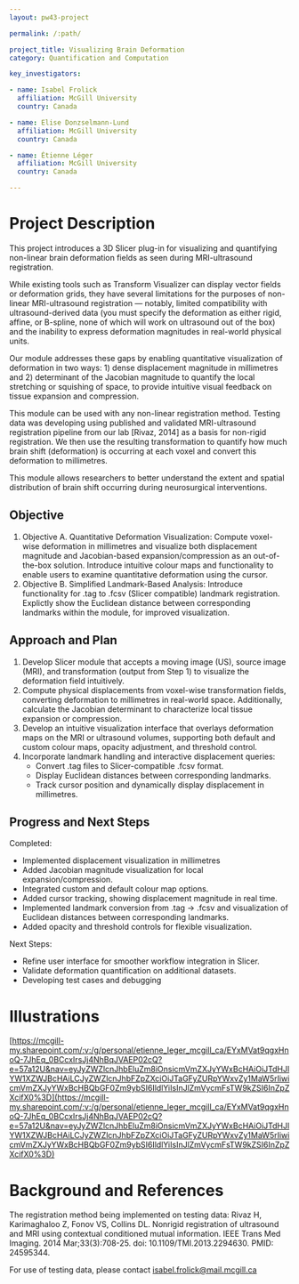 ```yaml
---
layout: pw43-project

permalink: /:path/

project_title: Visualizing Brain Deformation
category: Quantification and Computation

key_investigators:

- name: Isabel Frolick
  affiliation: McGill University
  country: Canada

- name: Elise Donzselmann-Lund
  affiliation: McGill University
  country: Canada

- name: Étienne Léger
  affiliation: McGill University
  country: Canada

---
```


# Project Description

<!-- Add a short paragraph describing the project. -->


This project introduces a 3D Slicer plug-in for visualizing and quantifying non-linear brain deformation fields as seen during MRI-ultrasound registration.


While existing tools such as Transform Visualizer can display vector fields or deformation grids, they have several limitations for the purposes of non-linear MRI-ultrasound registration — notably, limited compatibility with ultrasound-derived data (you must specify the deformation as either rigid, affine, or B-spline, none of which will work on ultrasound out of the box) and the inability to express deformation magnitudes in real-world physical units.

Our module addresses these gaps by enabling quantitative visualization of deformation in two ways: 1) dense displacement magnitude in millimetres and 2) determinant of the Jacobian magnitude to quantify the local stretching or squishing of space, to provide intuitive visual feedback on tissue expansion and compression.

This module can be used with any non-linear registration method. Testing data was developing using published and validated MRI-ultrasound registration pipeline from our lab [Rivaz, 2014] as a basis for non-rigid registration. We then use the resulting transformation to quantify how much brain shift (deformation) is occurring at each voxel and convert this deformation to millimetres. 

This module allows researchers to better understand the extent and spatial distribution of brain shift occurring during neurosurgical interventions.



## Objective

<!-- Describe here WHAT you would like to achieve (what you will have as end result). -->


1. Objective A. Quantitative Deformation Visualization: Compute voxel-wise deformation in millimetres and visualize both displacement magnitude and Jacobian-based expansion/compression as an out-of-the-box solution. Introduce intuitive colour maps and functionality to enable users to examine quantitative deformation using the cursor.
2. Objective B. Simplified Landmark-Based Analysis: Introduce functionality for .tag to .fcsv (Slicer compatible) landmark registration. Explictly show the Euclidean distance between corresponding landmarks within the module, for improved visualization.




## Approach and Plan

<!-- Describe here HOW you would like to achieve the objectives stated above. -->


1. Develop Slicer module that accepts a moving image (US), source image (MRI), and transformation (output from Step 1) to visualize the deformation field intuitively.
2. Compute physical displacements from voxel-wise transformation fields, converting deformation to millimetres in real-world space. Additionally, calculate the Jacobian determinant to characterize local tissue expansion or compression.
3. Develop an intuitive visualization interface that overlays deformation maps on the MRI or ultrasound volumes, supporting both default and custom colour maps, opacity adjustment, and threshold control.
4. Incorporate landmark handling and interactive displacement queries:
   - Convert .tag files to Slicer-compatible .fcsv format.
   - Display Euclidean distances between corresponding landmarks.
   - Track cursor position and dynamically display displacement in millimetres.


## Progress and Next Steps

<!-- Update this section as you make progress, describing of what you have ACTUALLY DONE.
     If there are specific steps that you could not complete then you can describe them here, too. -->


Completed:
- Implemented displacement visualization in millimetres
- Added Jacobian magnitude visualization for local expansion/compression.
- Integrated custom and default colour map options.
- Added cursor tracking, showing displacement magnitude in real time.
- Implemented landmark conversion from .tag → .fcsv and visualization of Euclidean distances between corresponding landmarks.
- Added opacity and threshold controls for flexible visualization.

Next Steps:
- Refine user interface for smoother workflow integration in Slicer.
- Validate deformation quantification on additional datasets.
- Developing test cases and debugging

# Illustrations

<!-- Add pictures and links to videos that demonstrate what has been accomplished. -->

[https://mcgill-my.sharepoint.com/:v:/g/personal/etienne_leger_mcgill_ca/EYxMVat9qgxHnoQ-7JhEq_0BCcxIrsJj4NhBqJVAEP02cQ?e=57a12U&nav=eyJyZWZlcnJhbEluZm8iOnsicmVmZXJyYWxBcHAiOiJTdHJlYW1XZWJBcHAiLCJyZWZlcnJhbFZpZXciOiJTaGFyZURpYWxvZy1MaW5rIiwicmVmZXJyYWxBcHBQbGF0Zm9ybSI6IldlYiIsInJlZmVycmFsTW9kZSI6InZpZXcifX0%3D](https://mcgill-my.sharepoint.com/:v:/g/personal/etienne_leger_mcgill_ca/EYxMVat9qgxHnoQ-7JhEq_0BCcxIrsJj4NhBqJVAEP02cQ?e=57a12U&nav=eyJyZWZlcnJhbEluZm8iOnsicmVmZXJyYWxBcHAiOiJTdHJlYW1XZWJBcHAiLCJyZWZlcnJhbFZpZXciOiJTaGFyZURpYWxvZy1MaW5rIiwicmVmZXJyYWxBcHBQbGF0Zm9ybSI6IldlYiIsInJlZmVycmFsTW9kZSI6InZpZXcifX0%3D)





# Background and References

<!-- If you developed any software, include link to the source code repository.
     If possible, also add links to sample data, and to any relevant publications. -->


The registration method being implemented on testing data: Rivaz H, Karimaghaloo Z, Fonov VS, Collins DL. Nonrigid registration of ultrasound and MRI using contextual conditioned mutual information. IEEE Trans Med Imaging. 2014 Mar;33(3):708-25. doi: 10.1109/TMI.2013.2294630. PMID: 24595344.

For use of testing data, please contact isabel.frolick@mail.mcgill.ca

